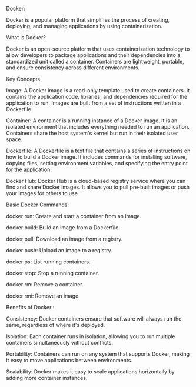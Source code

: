 Docker:

Docker is a popular platform that simplifies the process of creating, deploying, and managing applications by using containerization.

What is Docker?

Docker is an open-source platform that uses containerization technology to allow developers to package applications and their dependencies into a standardized unit called a container. Containers are lightweight, portable, and ensure consistency across different environments.

Key Concepts

Image: A Docker image is a read-only template used to create containers. It contains the application code, libraries, and dependencies required for the application to run. Images are built from a set of instructions written in a Dockerfile.

Container: A container is a running instance of a Docker image. It is an isolated environment that includes everything needed to run an application. Containers share the host system's kernel but run in their isolated user space.

Dockerfile: A Dockerfile is a text file that contains a series of instructions on how to build a Docker image. It includes commands for installing software, copying files, setting environment variables, and specifying the entry point for the application.

Docker Hub: Docker Hub is a cloud-based registry service where you can find and share Docker images. It allows you to pull pre-built images or push your images for others to use.

Basic Docker Commands:

docker run: Create and start a container from an image.

docker build: Build an image from a Dockerfile.

docker pull: Download an image from a registry.

docker push: Upload an image to a registry.

docker ps: List running containers.

docker stop: Stop a running container.

docker rm: Remove a container.

docker rmi: Remove an image.

Benefits of Docker :

Consistency: Docker containers ensure that software will always run the same, regardless of where it's deployed.

Isolation: Each container runs in isolation, allowing you to run multiple containers simultaneously without conflicts.

Portability: Containers can run on any system that supports Docker, making it easy to move applications between environments.

Scalability: Docker makes it easy to scale applications horizontally by adding more container instances.
